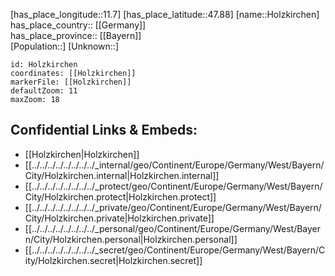 ﻿---
location: [47.88,11.7] 
mapzoom: [7,12] 
mapmarker: city 
type: City
tags:
- geo/City


SpocWebEntityId: 31006
isDeleted: false
confidential: public

---
[has_place_longitude::11.7] 
[has_place_latitude::47.88] 
[name::Holzkirchen] 
has_place_country:: [[Germany]]  
has_place_province:: [[Bayern]]  
[Population::] 
[Unknown::] 


```leaflet
id: Holzkirchen
coordinates: [[Holzkirchen]] 
markerFile: [[Holzkirchen]] 
defaultZoom: 11 
maxZoom: 18
```


## Confidential Links & Embeds: 
- [[Holzkirchen|Holzkirchen]]  
- [[../../../../../../../../_internal/geo/Continent/Europe/Germany/West/Bayern/City/Holzkirchen.internal|Holzkirchen.internal]] 
- [[../../../../../../../../_protect/geo/Continent/Europe/Germany/West/Bayern/City/Holzkirchen.protect|Holzkirchen.protect]] 
- [[../../../../../../../../_private/geo/Continent/Europe/Germany/West/Bayern/City/Holzkirchen.private|Holzkirchen.private]] 
- [[../../../../../../../../_personal/geo/Continent/Europe/Germany/West/Bayern/City/Holzkirchen.personal|Holzkirchen.personal]] 
- [[../../../../../../../../_secret/geo/Continent/Europe/Germany/West/Bayern/City/Holzkirchen.secret|Holzkirchen.secret]] 
